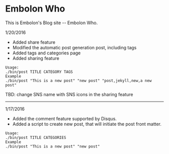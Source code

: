 # Embolon Who

This is Embolon's Blog site -- Embolon Who.

1/20/2016

* Added share feature
* Modified the automatic post generation post, including tags
* Added tags and categories page
* Added sharing feature


```
Usage:
./bin/post TITLE CATEGORY TAGS 
Example
./bin/post "This is a new post" "new post" "post,jekyll,new,a new post"
```

TBD: change SNS name with SNS icons in the sharing feature

---

1/17/2016

* Added the comment feature supported by Disqus.
* Added a script to create new post, that will initiate the post front matter.


```
Usage:
./bin/post TITLE CATEGORIES 
Example
./bin/post "This is a new post" "new post"
```
